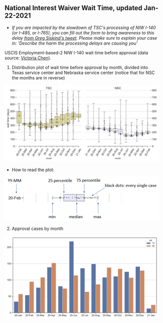 ## National Interest Waiver Wait Time, updated Jan-22-2021 
* *If you are impacted by the slowdown of TSC's processing of NIW I-140 (or I-485, or I-765), you can fill out the form to bring awareness to this delay [from Greg Siskind's tweet](https://twitter.com/gsiskind/status/1351597348577824772). Please make sure to explain your case in: 'Describe the harm the processing delays are causing you'* 
 
USCIS Employment-based-2 NIW I-140 wait time before approval (data source: [Victoria Chen](https://www.wegreened.com/eb1_niw_approvals)). 
 
1. Distribution plot of wait time before approval by month, divided into Texas service center and Nebraska service center (notice that for NSC the months are in reverse) 
 
![Figure_1](https://raw.githubusercontent.com/happy-fish-01/National_interest_waiver_waittime/main/fig1.png) 
 
* How to read the plot: 
 
![Figure_3](https://raw.githubusercontent.com/happy-fish-01/National_interest_waiver_waittime/main/fig3.PNG) 
 
2. Approval cases by month 
 
![Figure_2](https://raw.githubusercontent.com/happy-fish-01/National_interest_waiver_waittime/main/fig2.png) 
 
